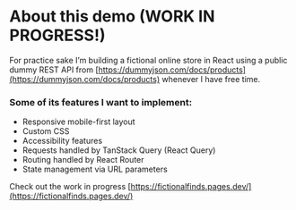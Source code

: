 # About this demo (WORK IN PROGRESS!)

For practice sake I’m building a fictional online store in React using a public dummy REST API from [https://dummyjson.com/docs/products](https://dummyjson.com/docs/products) whenever I have free time.

### Some of its features I want to implement:

- Responsive mobile-first layout
- Custom CSS
- Accessibility features
- Requests handled by TanStack Query (React Query)
- Routing handled by React Router
- State management via URL parameters

Check out the work in progress [https://fictionalfinds.pages.dev/](https://fictionalfinds.pages.dev/)
